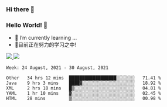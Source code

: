 ### Hi there 👋
### Hello World! 🙌

- 🌱 I’m currently learning ...
- 📖目前正在努力的学习之中!

<a href="https://github.com/anuraghazra/github-readme-stats">
  <img src="https://github-readme-stats.vercel.app/api?username=keyboardWithDream&show_icons=true&repo=github-readme-stats" />
</a>
<a href="https://github.com/anuraghazra/convoychat">
  <img src="https://github-readme-stats.vercel.app/api/top-langs/?username=keyboardWithDream&layout=compact&repo=convoychat" />
</a>



<!--START_SECTION:waka-->
```text
Week: 24 August, 2021 - 30 August, 2021

Other   34 hrs 12 mins  ██████████████████░░░░░░░   71.41 % 
Java    9 hrs 3 mins    ████▓░░░░░░░░░░░░░░░░░░░░   18.92 % 
XML     2 hrs 18 mins   █▒░░░░░░░░░░░░░░░░░░░░░░░   04.81 % 
YAML    1 hr 10 mins    ▓░░░░░░░░░░░░░░░░░░░░░░░░   02.45 % 
HTML    28 mins         ▒░░░░░░░░░░░░░░░░░░░░░░░░   00.98 % 
```
<!--END_SECTION:waka-->
